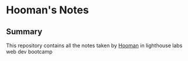# Hooman's Notes

## Summary 

This repository contains all the notes taken by [Hooman](https://github.com/hoomili) in lighthouse labs web dev bootcamp